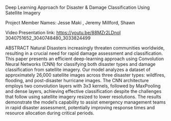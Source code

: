 Deep Learning Approach for Disaster &
Damage Classification Using Satellite
Imagery

Project Member Names: Jesse Maki , Jeremy Millford,  Shawn

Video Presentation link: https://youtu.be/88MZr2LDnoI
3040751652_3040748480_3033824499

ABSTRACT
Natural Disasters increasingly threaten communities worldwide, resulting in a crucial need for
rapid damage assessment and classification. This paper presents an efficient deep-learning approach using
Convolution Neural Networks (CNN) for classifying both disaster types and damage classification from
satellite imagery. Our model analyzes a dataset of approximately 26,000 satellite images across three
disaster types: wildfires, flooding, and post-disaster hurricane images. The CNN architecture employs two
convolution layers with 3x3 kernels, followed by MaxPooling and dense layers, achieving effective
classification despite the challenges that follow using satellite imagery resized to lower resolutions. The
results demonstrate the model’s capability to assist emergency management teams in rapid disaster
assessment, potentially improving response times and resource allocation during critical periods.
